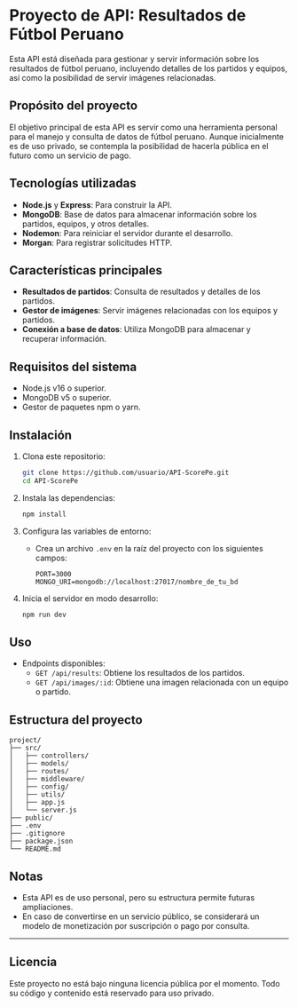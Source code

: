 # Proyecto de API: Resultados de Fútbol Peruano

Esta API está diseñada para gestionar y servir información sobre los resultados de fútbol peruano, incluyendo detalles de los partidos y equipos, así como la posibilidad de servir imágenes relacionadas.

## Propósito del proyecto

El objetivo principal de esta API es servir como una herramienta personal para el manejo y consulta de datos de fútbol peruano. Aunque inicialmente es de uso privado, se contempla la posibilidad de hacerla pública en el futuro como un servicio de pago.

## Tecnologías utilizadas

- **Node.js** y **Express**: Para construir la API.
- **MongoDB**: Base de datos para almacenar información sobre los partidos, equipos, y otros detalles.
- **Nodemon**: Para reiniciar el servidor durante el desarrollo.
- **Morgan**: Para registrar solicitudes HTTP.

## Características principales

- **Resultados de partidos**: Consulta de resultados y detalles de los partidos.
- **Gestor de imágenes**: Servir imágenes relacionadas con los equipos y partidos.
- **Conexión a base de datos**: Utiliza MongoDB para almacenar y recuperar información.

## Requisitos del sistema

- Node.js v16 o superior.
- MongoDB v5 o superior.
- Gestor de paquetes npm o yarn.

## Instalación

1. Clona este repositorio:
   ```bash
   git clone https://github.com/usuario/API-ScorePe.git
   cd API-ScorePe
   ```

2. Instala las dependencias:
   ```bash
   npm install
   ```

3. Configura las variables de entorno:
   - Crea un archivo `.env` en la raíz del proyecto con los siguientes campos:
     ```env
     PORT=3000
     MONGO_URI=mongodb://localhost:27017/nombre_de_tu_bd
     ```

4. Inicia el servidor en modo desarrollo:
   ```bash
   npm run dev
   ```

## Uso

- Endpoints disponibles:
  - `GET /api/results`: Obtiene los resultados de los partidos.
  - `GET /api/images/:id`: Obtiene una imagen relacionada con un equipo o partido.

## Estructura del proyecto

```
project/
├── src/
│   ├── controllers/
│   ├── models/
│   ├── routes/
│   ├── middleware/
│   ├── config/
│   ├── utils/
│   ├── app.js
│   └── server.js
├── public/
├── .env
├── .gitignore
├── package.json
└── README.md
```

## Notas

- Esta API es de uso personal, pero su estructura permite futuras ampliaciones.
- En caso de convertirse en un servicio público, se considerará un modelo de monetización por suscripción o pago por consulta.

---

## Licencia

Este proyecto no está bajo ninguna licencia pública por el momento. Todo su código y contenido está reservado para uso privado.
